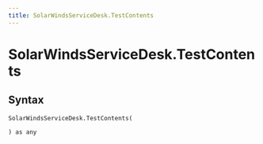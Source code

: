```yaml
---
title: SolarWindsServiceDesk.TestContents
---
```


# SolarWindsServiceDesk.TestContents



## Syntax

```powerquery
SolarWindsServiceDesk.TestContents(

) as any
```



